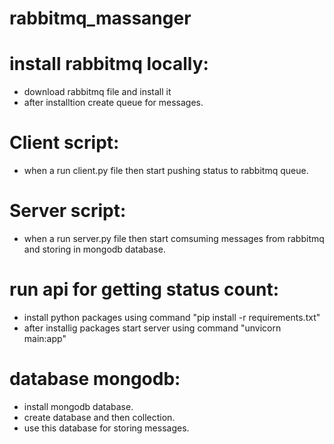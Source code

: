 # rabbitmq_massanger
# install rabbitmq locally:
  - download rabbitmq file and install it
  - after installtion create queue for messages.
    
# Client script:
  - when a run client.py file then start pushing status to rabbitmq queue.

# Server script:
  - when a run server.py file then start comsuming messages from rabbitmq and storing in mongodb database.

# run api for getting status count:
  - install python packages using command "pip install -r requirements.txt"
  - after installig packages start server using command "unvicorn main:app"

# database mongodb:
  - install mongodb database.
  - create database and then collection.
  - use this database for storing messages.

